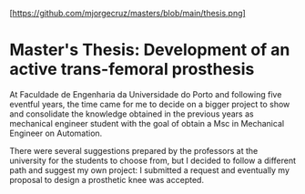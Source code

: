 [https://github.com/mjorgecruz/masters/blob/main/thesis.png]

# Master's Thesis: Development of an active trans-femoral prosthesis

At Faculdade de Engenharia da Universidade do Porto and following five eventful years, the time came for me to decide on a bigger project to show and consolidate the knowledge obtained in the previous years as mechanical engineer student with the goal of obtain a Msc in Mechanical Engineer on Automation.

There were several suggestions prepared by the professors at the university for the students to choose from, but I decided to follow a different path and suggest my own project: I submitted a request and eventually my proposal to design a prosthetic knee was accepted.

